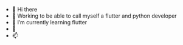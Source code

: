 - 👋 Hi there
- 👀 Working to be able to call myself a flutter and python developer
- 🌱 I’m currently learning flutter 
- 💞️ 
- 📫 

<!---
EmelinaMavie/EmelinaMavie is a ✨ special ✨ repository because its `README.md` (this file) appears on your GitHub profile.
You can click the Preview link to take a look at your changes.
--->
